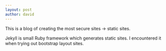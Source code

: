 ```yaml
---
layout: post
author: david
---
```

This is a blog of creating the most secure sites -> static sites.

Jekyll is small Ruby framework which generates static sites. I encountered it when trying out bootstrap layout sites.